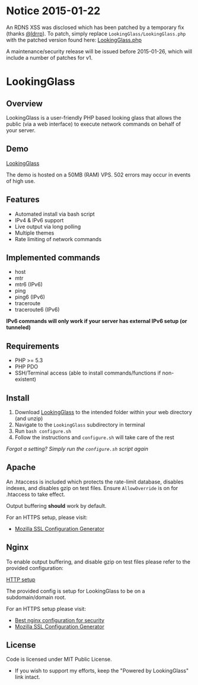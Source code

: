 # Notice 2015-01-22

An RDNS XSS was disclosed which has been patched by a temporary fix (thanks [@ldrrp](https://github.com/ldrrp)). To patch, simply replace `LookingGlass/LookingGlass.php` with the patched version found here: [LookingGlass.php](https://raw.githubusercontent.com/telephone/LookingGlass/a421a8e36d548c1bf33d52e123eea5a232dfa01f/LookingGlass/LookingGlass.php)

A maintenance/security release will be issued before 2015-01-26, which will include a number of patches for v1.

# LookingGlass

## Overview

LookingGlass is a user-friendly PHP based looking glass that allows the public (via a web interface) to execute network 
commands on behalf of your server.

## Demo

[LookingGlass](http://lg.iamtelephone.com)

The demo is hosted on a 50MB (RAM) VPS. 502 errors may occur in events of high use.

## Features

* Automated install via bash script
* IPv4 & IPv6 support
* Live output via long polling
* Multiple themes
* Rate limiting of network commands

## Implemented commands

* host
* mtr
* mtr6 (IPv6)
* ping
* ping6 (IPv6)
* traceroute
* traceroute6 (IPv6)

__IPv6 commands will only work if your server has external IPv6 setup (or tunneled)__

## Requirements

* PHP >= 5.3
* PHP PDO
* SSH/Terminal access (able to install commands/functions if non-existent)

## Install

1. Download [LookingGlass](https://github.com/downloads/telephone/LookingGlass/LookingGlass-1.2.0.zip) to the intended 
folder within your web directory (and unzip)
2. Navigate to the `LookingGlass` subdirectory in terminal
3. Run `bash configure.sh`
4. Follow the instructions and `configure.sh` will take care of the rest

_Forgot a setting? Simply run the `configure.sh` script again_

## Apache

An .htaccess is included which protects the rate-limit database, disables indexes, and disables gzip on test files.
Ensure `AllowOverride` is on for .htaccess to take effect.

Output buffering __should__ work by default.

For an HTTPS setup, please visit:
- [Mozilla SSL Configuration Generator](https://mozilla.github.io/server-side-tls/ssl-config-generator/)

## Nginx

To enable output buffering, and disable gzip on test files please refer to the provided configuration:

[HTTP setup](LookingGlass/lookingglass-http.nginx.conf)

The provided config is setup for LookingGlass to be on a subdomain/domain root.

For an HTTPS setup please visit:
- [Best nginx configuration for security](http://tautt.com/best-nginx-configuration-for-security/)
- [Mozilla SSL Configuration Generator](https://mozilla.github.io/server-side-tls/ssl-config-generator/)




## License

Code is licensed under MIT Public License.

* If you wish to support my efforts, keep the "Powered by LookingGlass" link intact.

